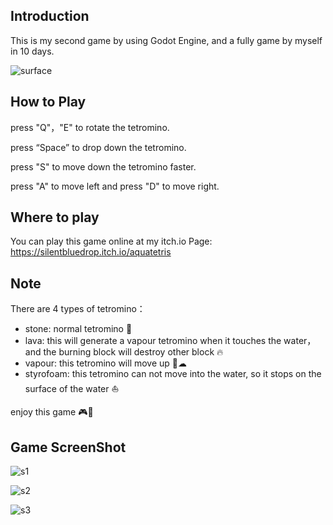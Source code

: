 
## Introduction

This is my second game by using Godot Engine, and a fully game by myself in 10 days.

![surface](https://img.itch.zone/aW1nLzE2MjE2NzI2LnBuZw==/original/DqhX%2BF.png)

## How to Play

press "Q"，"E"  to rotate the tetromino.

press “Space”  to drop down the tetromino.

press "S" to move down the tetromino faster.

press "A" to move left and press "D" to move right.

## Where to play

You can play this game online at my itch.io Page: https://silentbluedrop.itch.io/aquatetris

## Note

There are 4 types of tetromino：

- stone: normal tetromino 🧱
- lava: this will generate a vapour tetromino when it touches the water，and the burning block will destroy other block 🔥
- vapour:  this tetromino will move up 🎈☁
- styrofoam: this tetromino can not move into the water, so it stops on the surface of the water ⛵

enjoy this game 🎮💖

## Game ScreenShot

![s1](https://img.itch.zone/aW1hZ2UvMjcxNzc4NS8xNjIxNjQ2My5wbmc=/original/saRaje.png)

![s2](https://img.itch.zone/aW1hZ2UvMjcxNzc4NS8xNjIxNjQ2Mi5wbmc=/original/OBKyb%2B.png)

![s3](https://img.itch.zone/aW1hZ2UvMjcxNzc4NS8xNjIxNjUyNC5wbmc=/original/JYn%2Fg7.png)